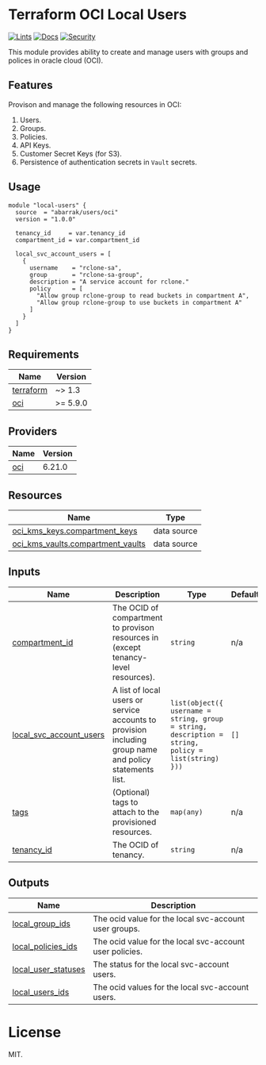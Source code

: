 # Terraform OCI Local Users

[![Lints](https://github.com/abarrak/terraform-oci-users/actions/workflows/format.yml/badge.svg)](https://github.com/abarrak/terraform-oci-users/actions/workflows/format.yml) [![Docs](https://github.com/abarrak/terraform-oci-users/actions/workflows/docs.yml/badge.svg)](https://github.com/abarrak/terraform-oci-users/actions/workflows/docs.yml) [![Security](https://github.com/abarrak/terraform-oci-users/actions/workflows/security.yml/badge.svg)](https://github.com/abarrak/terraform-oci-users/actions/workflows/security.yml)

This module provides ability to create and manage users with groups and polices in oracle cloud (OCI).

## Features

Provison and manage the following resources in OCI:
1. Users.
2. Groups.
3. Policies.
4. API Keys.
5. Customer Secret Keys (for S3).
6. Persistence of authentication secrets in `Vault` secrets.

## Usage

```hcl
module "local-users" {
  source  = "abarrak/users/oci"
  version = "1.0.0"

  tenancy_id     = var.tenancy_id
  compartment_id = var.compartment_id

  local_svc_account_users = [
    {
      username    = "rclone-sa",
      group       = "rclone-sa-group",
      description = "A service account for rclone."
      policy      = [
        "Allow group rclone-group to read buckets in compartment A",
        "Allow group rclone-group to use buckets in compartment A"
      ]
    }
  ]
}
```

## Requirements

| Name | Version |
|------|---------|
| <a name="requirement_terraform"></a> [terraform](#requirement\_terraform) | ~> 1.3 |
| <a name="requirement_oci"></a> [oci](#requirement\_oci) | >= 5.9.0 |

## Providers

| Name | Version |
|------|---------|
| <a name="provider_oci"></a> [oci](#provider\_oci) | 6.21.0 |

## Resources

| Name | Type |
|------|------|
| [oci_kms_keys.compartment_keys](https://registry.terraform.io/providers/hashicorp/oci/latest/docs/data-sources/kms_keys) | data source |
| [oci_kms_vaults.compartment_vaults](https://registry.terraform.io/providers/hashicorp/oci/latest/docs/data-sources/kms_vaults) | data source |

## Inputs

| Name | Description | Type | Default | Required |
|------|-------------|------|---------|:--------:|
| <a name="input_compartment_id"></a> [compartment\_id](#input\_compartment\_id) | The OCID of compartment to provison resources in (except tenancy-level resources). | `string` | n/a | yes |
| <a name="input_local_svc_account_users"></a> [local\_svc\_account\_users](#input\_local\_svc\_account\_users) | A list of local users or service accounts to provision including group name and policy statements list. | `list(object({ username = string, group = string, description = string, policy = list(string) }))` | `[]` | no |
| <a name="input_tags"></a> [tags](#input\_tags) | (Optional) tags to attach to the provisioned resources. | `map(any)` | n/a | yes |
| <a name="input_tenancy_id"></a> [tenancy\_id](#input\_tenancy\_id) | The OCID of tenancy. | `string` | n/a | yes |

## Outputs

| Name | Description |
|------|-------------|
| <a name="output_local_group_ids"></a> [local\_group\_ids](#output\_local\_group\_ids) | The ocid value for the local svc-account user groups. |
| <a name="output_local_policies_ids"></a> [local\_policies\_ids](#output\_local\_policies\_ids) | The ocid value for the local svc-account user policies. |
| <a name="output_local_user_statuses"></a> [local\_user\_statuses](#output\_local\_user\_statuses) | The status for the local svc-account users. |
| <a name="output_local_users_ids"></a> [local\_users\_ids](#output\_local\_users\_ids) | The ocid values for the local svc-account users. |

# License

MIT.
<!-- END_TF_DOCS -->
